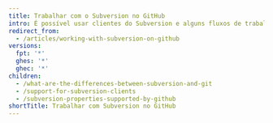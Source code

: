 ```yaml
---
title: Trabalhar com o Subversion no GitHub
intro: É possível usar clientes do Subversion e alguns fluxos de trabalho e propriedades do Subversion com o GitHub.
redirect_from:
  - /articles/working-with-subversion-on-github
versions:
  fpt: '*'
  ghes: '*'
  ghec: '*'
children:
  - /what-are-the-differences-between-subversion-and-git
  - /support-for-subversion-clients
  - /subversion-properties-supported-by-github
shortTitle: Trabalhar com Subversion no GitHub
---
```


